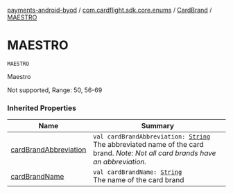 [payments-android-byod](../../index.md) / [com.cardflight.sdk.core.enums](../index.md) / [CardBrand](index.md) / [MAESTRO](./-m-a-e-s-t-r-o.md)

# MAESTRO

`MAESTRO`

Maestro

Not supported, Range: 50, 56-69

### Inherited Properties

| Name | Summary |
|---|---|
| [cardBrandAbbreviation](card-brand-abbreviation.md) | `val cardBrandAbbreviation: `[`String`](https://kotlinlang.org/api/latest/jvm/stdlib/kotlin/-string/index.html)<br>The abbreviated name of the card brand. *Note: Not all card brands have an abbreviation.* |
| [cardBrandName](card-brand-name.md) | `val cardBrandName: `[`String`](https://kotlinlang.org/api/latest/jvm/stdlib/kotlin/-string/index.html)<br>The name of the card brand |
